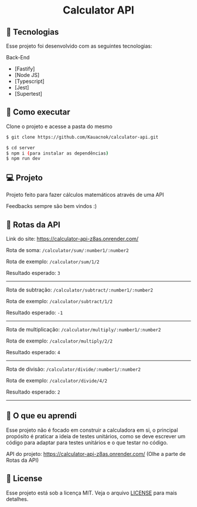<p align='center'> 
	<h1 align='center'>Calculator API</h1>
</p>

## 🧪 Tecnologias

Esse projeto foi desenvolvido com as seguintes tecnologias:

Back-End
- [Fastify]
- [Node JS]
- [Typescript]
- [Jest]
- [Supertest]

## 🚀 Como executar

Clone o projeto e acesse a pasta do mesmo

```bash
$ git clone https://github.com/Kauacnok/calculator-api.git

$ cd server
$ npm i (para instalar as dependências)
$ npm run dev

```

## 💻 Projeto

Projeto feito para fazer cálculos matemáticos através de uma API 

Feedbacks sempre são bem vindos :)

## 📗 Rotas da API

Link do site: https://calculator-api-z8as.onrender.com/

Rota de soma: `/calculator/sum/:number1/:number2`

Rota de exemplo: `/calculator/sum/1/2`

Resultado esperado: `3`

<hr>

Rota de subtração: `/calculator/subtract/:number1/:number2`

Rota de exemplo: `/calculator/subtract/1/2`

Resultado esperado: `-1`

<hr>

Rota de multiplicação: `/calculator/multiply/:number1/:number2`

Rota de exemplo: `/calculator/multiply/2/2`

Resultado esperado: `4`

<hr>

Rota de divisão: `/calculator/divide/:number1/:number2`

Rota de exemplo: `/calculator/divide/4/2`

Resultado esperado: `2`

<hr>

## 📖 O que eu aprendi

Esse projeto não é focado em construir a calculadora em si, o principal propósito é praticar a ideia de testes unitários, como se deve escrever um código para adaptar para testes unitários e o que testar no código.

API do projeto: https://calculator-api-z8as.onrender.com/ (Olhe a parte de Rotas da API)

## 📝 License

Esse projeto está sob a licença MIT. Veja o arquivo [LICENSE](https://github.com/Kauacnok/calculator-api/blob/main/license) para mais detalhes.
